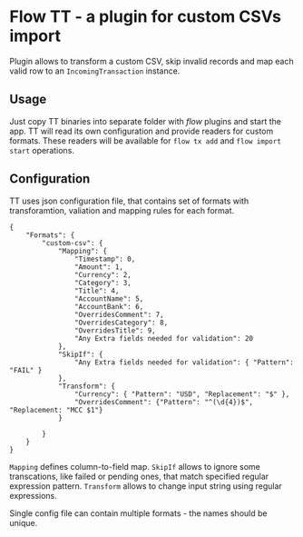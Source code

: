 # Flow TT - a plugin for custom CSVs import

Plugin allows to transform a custom CSV, skip invalid records and map each valid row to an `IncomingTransaction` instance.

## Usage
Just copy TT binaries into separate folder with _flow_ plugins and start the app. TT will read its own configuration and provide readers for custom formats. These readers will be available for `flow tx add` and `flow import start` operations.

## Configuration
TT uses json configuration file, that contains set of formats with transforamtion, valiation and mapping rules for each format.
```
{
    "Formats": {
        "custom-csv": {
            "Mapping": {
                "Timestamp": 0,
                "Amount": 1,
                "Currency": 2,
                "Category": 3,
                "Title": 4,
                "AccountName": 5,
                "AccountBank": 6,
                "OverridesComment": 7,
                "OverridesCategory": 8,
                "OverridesTitle": 9,
                "Any Extra fields needed for validation": 20
            },
            "SkipIf": {
                "Any Extra fields needed for validation": { "Pattern": "FAIL" }
            },
            "Transform": {
                "Currency": { "Pattern": "USD", "Replacement": "$" },
                "OverridesComment": {"Pattern": "^(\d{4})$", "Replacement: "MCC $1"}
            }
            
        }
    }
}
```
`Mapping` defines column-to-field map. `SkipIf` allows to ignore some transcations, like failed or pending ones, that match specified regular expression pattern. `Transform` allows to change input string using regular expressions.

Single config file can contain multiple formats - the names should be unique.